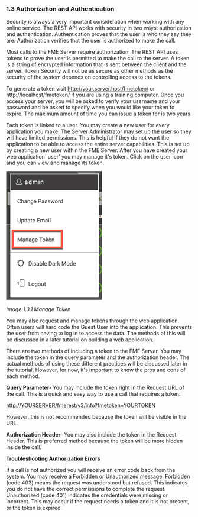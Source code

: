 ###  1.3 Authorization and Authentication

Security is always a very important consideration when working with any
online service. The REST API works with security in two ways:
authorization and authentication. Authentication proves that the user is
who they say they are. Authorization verifies that the user is
authorized to make the call.

Most calls to the FME Server require authorization. The REST API uses
tokens to prove the user is permitted to make the call to the server. A
token is a string of encrypted information that is sent between the
client and the server. Token Security will not be as secure as other
methods as the security of the system depends on controlling access to
the tokens.

To generate a token visit
http://your.server.host/fmetoken/ or http://localhost/fmetoken/ if you are using a training computer.
Once you access your server, you will be asked to verify your username
and your password and be asked to specify when you would like your token
to expire. The maximum amount of time you can issue a token for is two
years.

Each token is linked to a user. You may create a new user for every
application you make. The Server Administrator may set up the user so
they will have limited permissions. This is helpful if they do not want
the application to be able to access the entire server capabilities.
This is set up by creating a new user within the FME Server. After you
have created your web application 'user' you may manage it's token.
Click on the user icon and you can view and manage its token.

![](./Images/image1.3.1.token.png)

*Image 1.3.1 Manage Token*

You may also request and manage tokens through the web application.
Often users will hard code the Guest User into the application. This
prevents the user from having to log in to access the data. The methods
of this will be discussed in a later tutorial on building a web
application.

There are two methods of including a token to the FME Server. You may
include the token in the query parameter and the authorization header. The actual methods of using these different practices will
be discussed later in the tutorial. However, for now, it's important to
know the pros and cons of each method.

**Query Parameter-** You may include the token right in the Request URL
of the call. This is a quick and easy way to use a call that requires a
token.

[http://YOURSERVER/fmerest/v3/info?fmetoken=](http://sienna/fmerest/v3/info?fmetoken=e411779b3050ad777bab6f45f07d2ff5d02fbeb3)YOURTOKEN

However, this is not recommended because the token will be visible in
the URL.

**Authorization Header-** You may also include the token in the Request
Header. This is preferred method because the token will be more hidden
inside the call.

**Troubleshooting Authorization Errors**

If a call is not authorized you will receive an error code back from the
system. You may receive a Forbidden or Unauthorized message. Forbidden
(code 403) means the request was understood but refused. This indicates
you do not have the correct permissions to complete the request.
Unauthorized (code 401) indicates the credentials were missing or
incorrect. This may occur if the request needs a token and it is not
present, or the token is expired.
